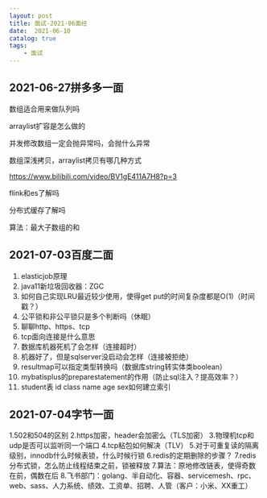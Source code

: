 ```yaml
---
layout: post
title: 面试-2021-06面经
date:  2021-06-10
catalog: true
tags:
    - 面试
---
```


## 2021-06-27拼多多一面

数组适合用来做队列吗

arraylist扩容是怎么做的

并发修改数组一定会抛异常吗，会抛什么异常

数组深浅拷贝，arraylist拷贝有哪几种方式

https://www.bilibili.com/video/BV1gE411A7H8?p=3

flink和es了解吗

分布式缓存了解吗

算法：最大子数组的和

## 2021-07-03百度二面

1.	elasticjob原理
2.	java11新垃圾回收器：ZGC
3.	如何自己实现LRU最近较少使用，使得get put的时间复杂度都是O(1)（时间戳？）
4.	公平锁和非公平锁只是多个判断吗（休眠）
5.	聊聊http、https、tcp
6.	tcp面向连接是什么意思
7.	数据库机器死机了会怎样（连接超时）
8.	机器好了，但是sqlserver没启动会怎样（连接被拒绝）
9.	resultmap可以指定类型转换吗（数据库string转实体类boolean）
10.	mybatisplus的preparestatement的作用（防止sql注入？提高效率？）
11.	student表 id class name age sex如何建立索引



## 2021-07-04字节一面

1.502和504的区别
2.https加密，header会加密么（TLS加密）
3.物理机tcp和udp是否可以监听同一个端口
4.tcp粘包如何解决（TLV）
5.对于可重复读的隔离级别，innodb什么时候表锁，什么时候行锁
6.redis的定期删除的步骤？
7.redis分布式锁，怎么防止线程结束之前，锁被释放
7.算法：原地修改链表，使得奇数在前，偶数在后
8.飞书部门：golang、半自动化、容器、servicemesh、rpc、web、sass、人力系统、绩效、工资单、招聘、人管（客户：小米、XX重工）
